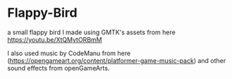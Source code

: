# Flappy-Bird
a small flappy bird I made using GMTK's assets from here https://youtu.be/XtQMytORBmM

I also used music by CodeManu from here (https://opengameart.org/content/platformer-game-music-pack) and other sound effects from openGameArts. 
